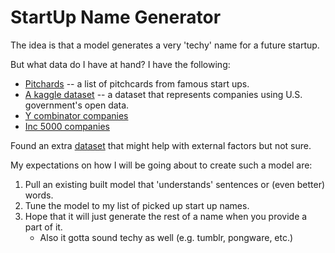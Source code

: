 # StartUp Name Generator

The idea is that a model generates a very 'techy' name for a future startup.

But what data do I have at hand?
I have the following:
- [Pitchards](https://starthouse.xyz/) -- a list of pitchcards from famous start ups.
- [A kaggle dataset](https://www.kaggle.com/govlab/open-data-500-companies) -- a dataset that represents companies using U.S. government's open data.
- [Y combinator companies](https://data.world/adamhelsinger/y-combinator-companies) 
- [Inc 5000 companies](https://data.world/albert/inc-5000-2016-the-full-list)

Found an extra [dataset](https://www.kaggle.com/theworldbank/doing-business?) that might help with external factors but not sure.

My expectations on how I will be going about to create such a model are:
1. Pull an existing built model that 'understands' sentences or (even better) words.
2. Tune the model to my list of picked up start up names.
3. Hope that it will just generate the rest of a name when you provide a part of it.
    - Also it gotta sound techy as well (e.g. tumblr, pongware, etc.)